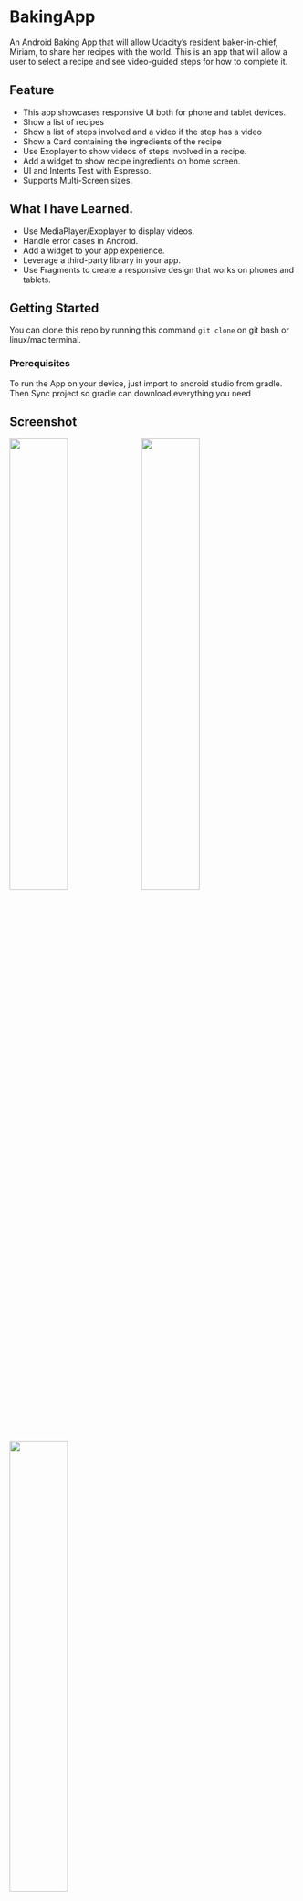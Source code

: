 # BakingApp
An Android Baking App that will allow Udacity’s resident baker-in-chief, Miriam, to share her recipes with the world.
This is an app that will allow a user to select a recipe and see video-guided steps for how to complete it.

## Feature

* This app showcases responsive UI both for phone and tablet devices.
* Show a list of recipes
* Show a list of steps involved and a video if the step has a video
* Show a Card containing the ingredients of the recipe
* Use Exoplayer to show videos of steps involved in a recipe.
* Add a widget to show recipe ingredients on home screen.
* UI and Intents Test with Espresso.
* Supports Multi-Screen sizes.

## What I have Learned.

* Use MediaPlayer/Exoplayer to display videos.
* Handle error cases in Android.
* Add a widget to your app experience.
* Leverage a third-party library in your app.
* Use Fragments to create a responsive design that works on phones and tablets.

## Getting Started

You can clone this repo by running this command ``` git clone ``` on git bash or linux/mac terminal.

### Prerequisites

To run the App on your device, just import to android studio from gradle.
Then Sync project so gradle can download everything you need


## Screenshot

<img width="45%" src="https://user-images.githubusercontent.com/13278795/42718912-6914df1e-870e-11e8-98e4-5f28f40c04ec.png" />


<img width="45%" src="https://user-images.githubusercontent.com/13278795/42719011-cbbd1dba-870f-11e8-85aa-5c3a4b9e753d.png" />


<img width="45%" src="https://user-images.githubusercontent.com/13278795/42719063-70c1e9b2-8710-11e8-96c0-e027f70e00bc.png" />


<img width="80%" src="https://user-images.githubusercontent.com/13278795/42719232-ac06a196-8712-11e8-8b8b-0d7d48d7fa89.png" />


## Libraries

* [Android Support Libraries.](https://developer.android.com/topic/libraries/support-library/packages)
* [Espresso Test Library.](https://developer.android.com/training/testing/espresso/setup)
* [ButterKnife.](http://jakewharton.github.io/butterknife/)
* [Glide.](https://github.com/bumptech/glide)
* [Retrofit.](http://square.github.io/retrofit/)
* [Gson](https://github.com/google/gson)
* [ExoPlayer.](https://github.com/google/ExoPlayer)


### Contributors on GitHub
Please feel free to make a pull request. There is so much to improve on.

Also few tests have been written, and hopefully we can have more from your contribution so to fix those hidden bugs and ensure the project is safe to use for learning

#### Developer
* e-mail : reda.rm148@gmail.com


##### LICENSE

```

MIT License

Copyright (c) [2017] [Kanyinsola Fapohunda Oyindamola]

Permission is hereby granted, free of charge, to any person obtaining a copy
of this software and associated documentation files (the "Software"), to deal
in the Software without restriction, including without limitation the rights
to use, copy, modify, merge, publish, distribute, sublicense, and/or sell
copies of the Software, and to permit persons to whom the Software is
furnished to do so, subject to the following conditions:

The above copyright notice and this permission notice shall be included in all
copies or substantial portions of the Software.

THE SOFTWARE IS PROVIDED "AS IS", WITHOUT WARRANTY OF ANY KIND, EXPRESS OR
IMPLIED, INCLUDING BUT NOT LIMITED TO THE WARRANTIES OF MERCHANTABILITY,
FITNESS FOR A PARTICULAR PURPOSE AND NONINFRINGEMENT. IN NO EVENT SHALL THE
AUTHORS OR COPYRIGHT HOLDERS BE LIABLE FOR ANY CLAIM, DAMAGES OR OTHER
LIABILITY, WHETHER IN AN ACTION OF CONTRACT, TORT OR OTHERWISE, ARISING FROM,
OUT OF OR IN CONNECTION WITH THE SOFTWARE OR THE USE OR OTHER DEALINGS IN THE
SOFTWARE
```
